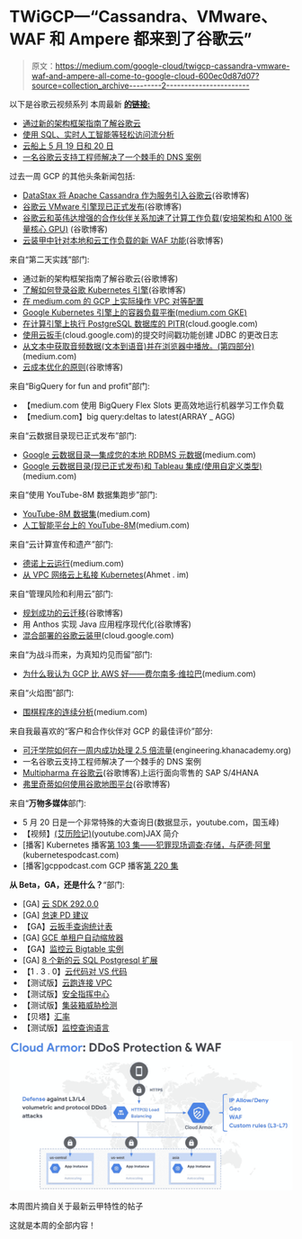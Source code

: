 # TWiGCP—“Cassandra、VMware、WAF 和 Ampere 都来到了谷歌云”

> 原文：<https://medium.com/google-cloud/twigcp-cassandra-vmware-waf-and-ampere-all-come-to-google-cloud-600ec0d87d07?source=collection_archive---------2----------------------->

以下是谷歌云视频系列 本周最新 [**的链接:**](http://gtech.run/ju4em)

*   [通过新的架构框架指南了解谷歌云](http://gtech.run/wvn28)
*   [使用 SQL、实时人工智能等轻松访问流分析](http://gtech.run/gcuh8)
*   [云船上 5 月 19 日和 20 日](http://gtech.run/d9c92)
*   [一名谷歌云支持工程师解决了一个棘手的 DNS 案例](http://gtech.run/gpcbg)

过去一周 GCP 的其他头条新闻包括:

*   [DataStax 将 Apache Cassandra 作为服务引入谷歌云](http://gtech.run/t3lzh)(谷歌博客)
*   [谷歌云 VMware 引擎现已正式发布](http://gtech.run/2ex3k)(谷歌博客)
*   [谷歌云和英伟达增强的合作伙伴关系加速了计算工作负载(安培架构和 A100 张量核心 GPU)](http://gtech.run/gv86t) (谷歌博客)
*   [云装甲中针对本地和云工作负载的新 WAF 功能](http://gtech.run/s93am)(谷歌博客)

来自“第二天实践”部门:

*   通过新的架构框架指南了解谷歌云(谷歌博客)
*   [了解如何登录谷歌 Kubernetes 引擎](http://gtech.run/qunrj)(谷歌博客)
*   [在 medium.com 的 GCP 上实际操作 VPC 对等配置](http://gtech.run/jpx4w)
*   [Google Kubernetes 引擎上的容器负载平衡(medium.com GKE)](http://gtech.run/n9bpl)
*   [在计算引擎上执行 PostgreSQL 数据库的 PITR](http://gtech.run/rns3z)(cloud.google.com)
*   [使用云扳手](http://gtech.run/w5lf)(cloud.google.com)的提交时间戳功能创建 JDBC 的更改日志
*   [从文本中获取音频数据(文本到语音)并在浏览器中播放。(第四部分)](http://gtech.run/b3gj8)(medium.com)
*   [云成本优化的原则](http://gtech.run/xg2l5)(谷歌博客)

来自“BigQuery for fun and profit”部门:

*   【medium.com 使用 BigQuery Flex Slots 更高效地运行机器学习工作负载
*   【medium.com】big query:deltas to latest(ARRAY _ AGG)

来自“云数据目录现已正式发布”部门:

*   [Google 云数据目录—集成您的本地 RDBMS 元数据](http://gtech.run/dn3nz)(medium.com)
*   [Google 云数据目录(现已正式发布)和 Tableau 集成(使用自定义类型)](http://gtech.run/z6hqa)(medium.com)

来自“使用 YouTube-8M 数据集跑步”部门:

*   [YouTube-8M 数据集](http://gtech.run/tp9rf)(medium.com)
*   [人工智能平台上的 YouTube-8M](http://gtech.run/fwnta)(medium.com)

来自“云计算宣传和遗产”部门:

*   [德诺上云运行](http://gtech.run/ksdtl)(medium.com)
*   [从 VPC 网络云上私接 Kubernetes](http://gtech.run/6tw3h)(Ahmet . im)

来自“管理风险和利用云”部门:

*   [规划成功的云迁移](http://gtech.run/uvb84)(谷歌博客)
*   用 Anthos 实现 Java 应用程序现代化(谷歌博客)
*   [混合部署的谷歌云装甲](http://gtech.run/6vbtl)(cloud.google.com)

来自“为战斗而来，为真知灼见而留”部门:

*   [为什么我认为 GCP 比 AWS 好——费尔南多·维拉巴](http://gtech.run/arllj)(medium.com)

来自“火焰图”部门:

*   [围棋程序的连续分析](http://gtech.run/elfx9)(medium.com)

来自我最喜欢的“客户和合作伙伴对 GCP 的最佳评价”部分:

*   [可汗学院如何在一周内成功处理 2.5 倍流量](http://gtech.run/rrad4)(engineering.khanacademy.org)
*   一名谷歌云支持工程师解决了一个棘手的 DNS 案例
*   [Multipharma 在谷歌云](http://gtech.run/xc6us)(谷歌博客)上运行面向零售的 SAP S/4HANA
*   [弗里奇蒂如何使用谷歌地图平台](http://gtech.run/48lf3)(谷歌博客)

来自“**万物多媒体**部门:

*   5 月 20 日是一个非常特殊的大查询日(数据显示，youtube.com，国玉峰)
*   【视频】[(艾历险记)](http://gtech.run/72w8h)(youtube.com)JAX 简介
*   [播客] Kubernetes 播客[第 103 集——犯罪现场调查:存储，与萨德·阿里](http://gtech.run/v88tl)(kubernetespodcast.com)
*   [播客]gcppodcast.com GCP 播客[第 220 集](http://gtech.run/car5a)

**从 Beta，GA，还是什么？**“部门:

*   [GA] [云 SDK 292.0.0](http://gtech.run/wfg8w)
*   [GA] [怠速 PD 建议](http://gtech.run/tq2n8)
*   【GA】[云扳手查询统计表](http://gtech.run/z3t2h)
*   [GA] [GCE 单租户自动缩放器](http://gtech.run/h9pwp)
*   【GA】[监控云 Bigtable 实例](http://gtech.run/87bme)
*   [GA] [8 个新的云 SQL Postgresql 扩展](http://gtech.run/mmgta)
*   【1 . 3 . 0】[云代码对 VS 代码](http://gtech.run/u6y32)
*   【测试版】[云跑连接 VPC](http://gtech.run/xshhq)
*   【测试版】[安全指挥中心](http://gtech.run/ehmwp)
*   【测试版】[集装箱威胁检测](http://gtech.run/hxytj)
*   【贝塔】[汇率](http://gtech.run/kspsb)
*   【测试版】[监控查询语言](http://gtech.run/mga6w)

[![](img/b2c1a7db41cd38cbf4dd6a15530bda9c.png)](http://gtech.run/s93am)

本周图片摘自关于最新云甲特性的帖子

这就是本周的全部内容！